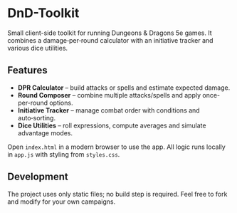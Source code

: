 # DnD-Toolkit

Small client-side toolkit for running Dungeons & Dragons 5e games.
It combines a damage‑per‑round calculator with an initiative tracker
and various dice utilities.

## Features

- **DPR Calculator** – build attacks or spells and estimate expected damage.
- **Round Composer** – combine multiple attacks/spells and apply once-per-round options.
- **Initiative Tracker** – manage combat order with conditions and auto‑sorting.
- **Dice Utilities** – roll expressions, compute averages and simulate advantage modes.

Open `index.html` in a modern browser to use the app. All logic runs locally in
`app.js` with styling from `styles.css`.

## Development

The project uses only static files; no build step is required. Feel free to
fork and modify for your own campaigns.
